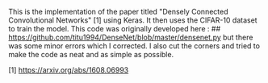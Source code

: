 This is the implementation of the paper titled "Densely Connected Convolutional Networks" [1] using Keras. It then uses the CIFAR-10 dataset to train the model.
This code was originally developed here : ## https://github.com/titu1994/DenseNet/blob/master/densenet.py
but there was some minor errors which I corrected. I also cut the corners and tried to make the code as neat and as simple as possible.



[1] https://arxiv.org/abs/1608.06993
